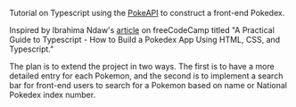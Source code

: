 Tutorial on Typescript using the [PokeAPI](https://pokeapi.co/) to construct a front-end Pokedex.

Inspired by Ibrahima Ndaw's [article](https://www.freecodecamp.org/news/a-practical-guide-to-typescript-how-to-build-a-pokedex-app-using-html-css-and-typescript/) on freeCodeCamp titled "A Practical Guide to Typescript - How to Build a Pokedex App Using HTML, CSS, and Typescript."

The plan is to extend the project in two ways.
The first is to have a more detailed entry for each Pokemon, and the second is to implement a search bar for front-end users to search for a Pokemon based on name or National Pokedex index number.